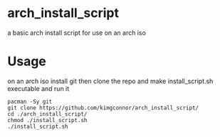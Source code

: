 # arch_install_script
a basic arch install script for use on an arch iso

# Usage
on an arch iso install git then clone the repo and make install_script.sh executable and run it
```
pacman -Sy git
git clone https://github.com/kimgconnor/arch_install_script/
cd ./arch_install_script/
chmod ./install_script.sh
./install_script.sh
```

